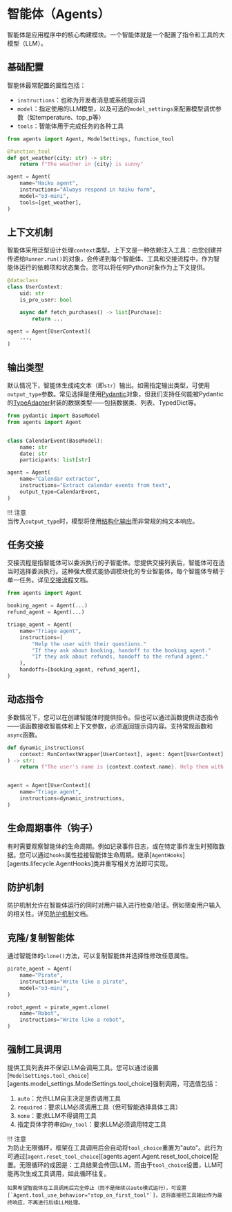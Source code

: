 # 智能体（Agents）

智能体是应用程序中的核心构建模块。一个智能体就是一个配置了指令和工具的大模型（LLM）。

## 基础配置

智能体最常配置的属性包括：

-   `instructions`：也称为开发者消息或系统提示词
-   `model`：指定使用的LLM模型，以及可选的`model_settings`来配置模型调优参数（如temperature、top_p等）
-   `tools`：智能体用于完成任务的各种工具

```python
from agents import Agent, ModelSettings, function_tool

@function_tool
def get_weather(city: str) -> str:
    return f"The weather in {city} is sunny"

agent = Agent(
    name="Haiku agent",
    instructions="Always respond in haiku form",
    model="o3-mini",
    tools=[get_weather],
)
```

## 上下文机制

智能体采用泛型设计处理`context`类型。上下文是一种依赖注入工具：由您创建并传递给`Runner.run()`的对象，会传递到每个智能体、工具和交接流程中，作为智能体运行的依赖项和状态集合。您可以将任何Python对象作为上下文提供。

```python
@dataclass
class UserContext:
    uid: str
    is_pro_user: bool

    async def fetch_purchases() -> list[Purchase]:
        return ...

agent = Agent[UserContext](
    ...,
)
```

## 输出类型

默认情况下，智能体生成纯文本（即`str`）输出。如需指定输出类型，可使用`output_type`参数。常见选择是使用[Pydantic](https://docs.pydantic.dev/)对象，但我们支持任何能被Pydantic的[TypeAdapter](https://docs.pydantic.dev/latest/api/type_adapter/)封装的数据类型——包括数据类、列表、TypedDict等。

```python
from pydantic import BaseModel
from agents import Agent


class CalendarEvent(BaseModel):
    name: str
    date: str
    participants: list[str]

agent = Agent(
    name="Calendar extractor",
    instructions="Extract calendar events from text",
    output_type=CalendarEvent,
)
```

!!! 注意  
    当传入`output_type`时，模型将使用[结构化输出](https://platform.openai.com/docs/guides/structured-outputs)而非常规的纯文本响应。

## 任务交接

交接流程是指智能体可以委派执行的子智能体。您提供交接列表后，智能体可在适当时选择委派执行。这种强大模式能协调模块化的专业智能体，每个智能体专精于单一任务。详见[交接流程](handoffs.md)文档。

```python
from agents import Agent

booking_agent = Agent(...)
refund_agent = Agent(...)

triage_agent = Agent(
    name="Triage agent",
    instructions=(
        "Help the user with their questions."
        "If they ask about booking, handoff to the booking agent."
        "If they ask about refunds, handoff to the refund agent."
    ),
    handoffs=[booking_agent, refund_agent],
)
```

## 动态指令

多数情况下，您可以在创建智能体时提供指令。但也可以通过函数提供动态指令——该函数接收智能体和上下文参数，必须返回提示词内容。支持常规函数和`async`函数。

```python
def dynamic_instructions(
    context: RunContextWrapper[UserContext], agent: Agent[UserContext]
) -> str:
    return f"The user's name is {context.context.name}. Help them with their questions."


agent = Agent[UserContext](
    name="Triage agent",
    instructions=dynamic_instructions,
)
```

## 生命周期事件（钩子）

有时需要观察智能体的生命周期。例如记录事件日志，或在特定事件发生时预取数据。您可以通过`hooks`属性挂接智能体生命周期。继承[`AgentHooks`][agents.lifecycle.AgentHooks]类并重写相关方法即可实现。

## 防护机制

防护机制允许在智能体运行的同时对用户输入进行检查/验证。例如筛查用户输入的相关性。详见[防护机制](guardrails.md)文档。

## 克隆/复制智能体

通过智能体的`clone()`方法，可以复制智能体并选择性修改任意属性。

```python
pirate_agent = Agent(
    name="Pirate",
    instructions="Write like a pirate",
    model="o3-mini",
)

robot_agent = pirate_agent.clone(
    name="Robot",
    instructions="Write like a robot",
)
```

## 强制工具调用

提供工具列表并不保证LLM会调用工具。您可以通过设置[`ModelSettings.tool_choice`][agents.model_settings.ModelSettings.tool_choice]强制调用，可选值包括：

1. `auto`：允许LLM自主决定是否调用工具
2. `required`：要求LLM必须调用工具（但可智能选择具体工具）
3. `none`：要求LLM不得调用工具
4. 指定具体字符串如`my_tool`：要求LLM必须调用特定工具

!!! 注意  
    为防止无限循环，框架在工具调用后会自动将`tool_choice`重置为"auto"。此行为可通过[`agent.reset_tool_choice`][agents.agent.Agent.reset_tool_choice]配置。无限循环的成因是：工具结果会传回LLM，而由于`tool_choice`设置，LLM可能再次生成工具调用，如此循环往复。

    如果希望智能体在工具调用后完全停止（而不是继续以auto模式运行），可设置[`Agent.tool_use_behavior="stop_on_first_tool"`]，这将直接把工具输出作为最终响应，不再进行后续LLM处理。